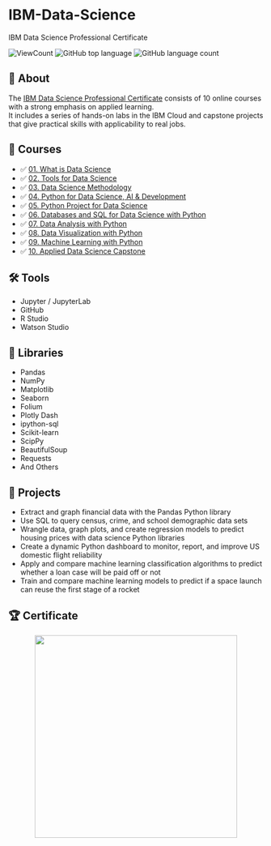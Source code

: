 # IBM-Data-Science
IBM Data Science Professional Certificate

![ViewCount](https://views.whatilearened.today/views/github/Samer-Haddad/IBM-Data-Science.svg?cache=remove)
![GitHub top language](https://img.shields.io/github/languages/top/Samer-Haddad/IBM-Data-Science?style=flat)
![GitHub language count](https://img.shields.io/github/languages/count/Samer-Haddad/IBM-Data-Science?style=flat)


## 📄 About
The <a href="https://www.coursera.org/professional-certificates/ibm-data-science">IBM Data Science Professional Certificate</a> consists of 10 online courses with a strong emphasis on applied learning.<br>
It includes a series of hands-on labs in the IBM Cloud and capstone projects that give practical skills with applicability to real jobs. 


## 📑 Courses
- :white_check_mark: [01. What is Data Science](01.%20What%20is%20Data%20Science/)
- :white_check_mark: [02. Tools for Data Science](02.%20Tools%20for%20Data%20Science/)
- :white_check_mark: [03. Data Science Methodology](03.%20Data%20Science%20Methodology)
- :white_check_mark: [04. Python for Data Science, AI & Development](04.%20Python%20for%20Data%20Science%2C%20AI%20%26%20Development/)
- :white_check_mark: [05. Python Project for Data Science](05.%20Python%20Project%20for%20Data%20Science/)
- :white_check_mark: [06. Databases and SQL for Data Science with Python](06.%20Databases%20and%20SQL%20for%20Data%20Science%20with%20Python/)
- :white_check_mark: [07. Data Analysis with Python](07.%20Data%20Analysis%20with%20Python/)
- :white_check_mark: [08. Data Visualization with Python](08.%20Data%20Visualization%20with%20Python/)
- :white_check_mark: [09. Machine Learning with Python](09.%20Machine%20Learning%20with%20Python/)
- :white_check_mark: [10. Applied Data Science Capstone](10.%20Applied%20Data%20Science%20Capstone/)


## 🛠️ Tools
* Jupyter / JupyterLab
* GitHub
* R Studio
* Watson Studio


## 📖 Libraries
* Pandas
* NumPy
* Matplotlib
* Seaborn
* Folium
* Plotly Dash
* ipython-sql
* Scikit-learn
* ScipPy
* BeautifulSoup
* Requests
* And Others


## 📂 Projects
* Extract and graph financial data with the Pandas Python library
* Use SQL to query census, crime, and school demographic data sets
* Wrangle data, graph plots, and create regression models to predict housing prices with data science Python libraries
* Create a dynamic Python dashboard to monitor, report, and improve US domestic flight reliability
* Apply and compare machine learning classification algorithms to predict whether a loan case will be paid off or not
* Train and compare machine learning models to predict if a space launch can reuse the first stage of a rocket


## 🏆 Certificate

<p align="middle">
  <a href="https://coursera.org/share/829722544c0f5fb5e23c4d7509508b8b"><img src="https://github.com/Samer-Haddad/IBM-Data-Science/Certificate/Certificate.png" height="400"></a>
</p>
